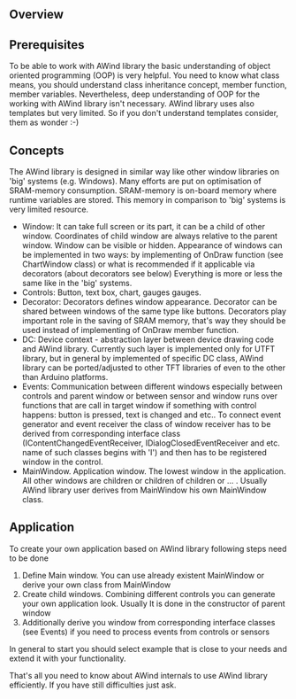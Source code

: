 Overview
--------
Prerequisites
-------------
To be able to work with AWind library the basic understanding of object oriented programming (OOP) is very helpful. You need to know what class means, you should understand class inheritance concept, member function, member variables. Nevertheless, deep understanding of OOP for the working with AWind library isn't necessary. AWind library uses also templates but very limited. So if you don't understand templates consider, them as wonder :-) 

Concepts
-------- 
The AWind library is designed in similar way like other window libraries on 'big' systems (e.g. Windows). Many efforts are put on optimisation of SRAM-memory consumption. 
SRAM-memory is on-board memory where runtime variables are stored. This memory in comparison to 'big' systems is very limited resource.
* Window: It can take full screen or its part, it can be a child of other window. Coordinates of child window are always relative to the parent window.
  Window can be visible or hidden. Appearance of windows can be implemented in two ways: by implementing of OnDraw function (see ChartWindow class) or what is recommended if it applicable via decorators (about decorators see below) Everything is more or less the same like in the 'big' systems. 
* Controls: Button, text box, chart, gauges gauges. 
* Decorator: Decorators defines window appearance. Decorator can be shared between windows of the same type like buttons.
  Decorators play important role in the saving of SRAM memory, that's way they should be used instead of implementing of OnDraw member function. 
* DC: Device context - abstraction layer between device drawing code and AWind library.
  Currently such layer is implemented only for UTFT library, but in general by implemented of specific DC class, AWind library can be ported/adjusted to other TFT libraries of even to the other than Arduino platforms.
* Events: Communication between different windows especially between controls and parent window or between sensor and window runs over functions that are call in target window if something with control happens:
  button is pressed, text is changed and etc.. To connect event generator and event receiver the class of window receiver has to be derived  from corresponding interface class (IContentChangedEventReceiver, IDialogClosedEventReceiver and etc. name of such classes begins with 'I') and then has to be registered  window in the control. 
* MainWindow. Application window. The lowest window in the application. All other windows are children or children of children or ... . Usually AWind library user derives from MainWindow his own MainWindow class.

Application
--------
To create your own application based on AWind library following steps need to be done
1. Define Main window. You can use already existent MainWindow or derive your own class from MainWindow
2. Create child windows. Combining different controls you can generate your own application look. Usually It is done in the constructor of parent window
3. Additionally derive you window from corresponding interface classes (see Events) if you need to process events from controls or sensors  

In general to start you should select example that is close to your needs and extend it with your functionality.

That's all you need to know about AWind internals to use AWind library efficiently. If you have still difficulties just ask.

